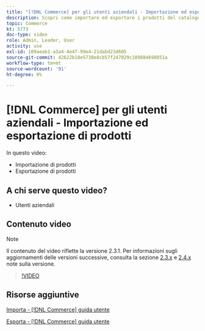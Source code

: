 ```yaml
---
title: "[!DNL Commerce] per gli utenti aziendali - Importazione ed esportazione di prodotti"
description: Scopri come importare ed esportare i prodotti del catalogo.
topic: Commerce
kt: 5773
doc-type: video
role: Admin, Leader, User
activity: use
exl-id: 109aeab1-a3a4-4e47-99e4-21dabd23d605
source-git-commit: 42622b18e5738e8cb57f247029c189884698851a
workflow-type: tm+mt
source-wordcount: '91'
ht-degree: 0%

---
```


# [!DNL Commerce] per gli utenti aziendali - Importazione ed esportazione di prodotti

In questo video:

- Importazione di prodotti
- Esportazione di prodotti

## A chi serve questo video?

- Utenti aziendali

## Contenuto video

>[!NOTE]
>
>Il contenuto del video riflette la versione 2.3.1. Per informazioni sugli aggiornamenti delle versioni successive, consulta la sezione [ 2.3.x](https://devdocs.magento.com/guides/v2.3/release-notes/bk-release-notes.html) e [2.4.x](https://devdocs.magento.com/guides/v2.4/release-notes/bk-release-notes.html) note sulla versione.

>[!VIDEO](https://video.tv.adobe.com/v/35958?quality=12&learn=on)

## Risorse aggiuntive

[Importa - [!DNL Commerce] guida utente](https://docs.magento.com/user-guide/system/data-import.html)

[Esporta - [!DNL Commerce] guida utente](https://docs.magento.com/user-guide/system/data-export.html)
